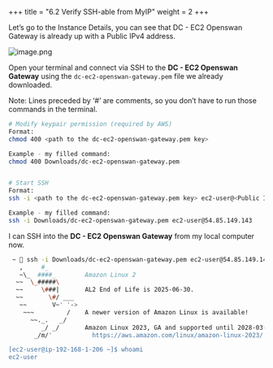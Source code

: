 +++
title = "6.2 Verify SSH-able from MyIP"
weight = 2
+++


Let’s go to the Instance Details, you can see that DC - EC2 Openswan Gateway is already up with a Public IPv4 address.


![image.png](/images/004-iv-setup-vpc-dc-resources/006-6-ec2-dc-ec2-openswan-gateway/21-835920-image.png)


Open your terminal and connect via SSH to the **DC - EC2 Openswan Gateway** using the `dc-ec2-openswan-gateway.pem` file we already downloaded.


Note: Lines preceded by ‘#’ are comments, so you don’t have to run those commands in the terminal.


```bash
# Modify keypair permission (required by AWS)
Format:
chmod 400 <path to the dc-ec2-openswan-gateway.pem key>

Example - my filled command:
chmod 400 Downloads/dc-ec2-openswan-gateway.pem


# Start SSH
Format:
ssh -i <path to the dc-ec2-openswan-gateway.pem key> ec2-user@<Public IPv4>

Example - my filled command:
ssh -i Downloads/dc-ec2-openswan-gateway.pem ec2-user@54.85.149.143
```


I can SSH into the **DC - EC2 Openswan Gateway** from my local computer now.


```bash
 ~  ssh -i Downloads/dc-ec2-openswan-gateway.pem ec2-user@54.85.149.143                                                                                 ✔ │ 3.3.0  │ 12:14:37 AM 
   ,     #_
   ~\_  ####_        Amazon Linux 2
  ~~  \_#####\
  ~~     \###|       AL2 End of Life is 2025-06-30.
  ~~       \#/ ___
   ~~       V~' '->
    ~~~         /    A newer version of Amazon Linux is available!
      ~~._.   _/
         _/ _/       Amazon Linux 2023, GA and supported until 2028-03-15.
       _/m/'           https://aws.amazon.com/linux/amazon-linux-2023/

[ec2-user@ip-192-168-1-206 ~]$ whoami
ec2-user

```


